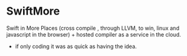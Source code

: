 SwiftMore
=========
 Swift in More Places (cross compile , through LLVM, to win, linux and javascript in the browser) + hosted compiler as a service in the cloud. 
 
 * if only coding it was as quick as having the idea. 
